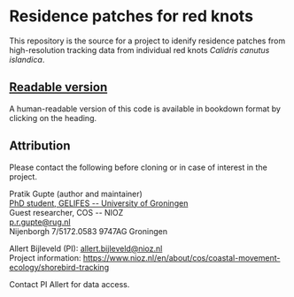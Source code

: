 # Residence patches for red knots

This repository is the source for a project to idenify residence patches from high-resolution tracking data from individual red knots _Calidris canutus islandica_.

## [Readable version](https://pratikunterwegs.github.io/knot-association/)

A human-readable version of this code is available in bookdown format by clicking on the heading.

## Attribution

Please contact the following before cloning or in case of interest in the project.

Pratik Gupte (author and maintainer)  
[PhD student, GELIFES -- University of Groningen](https://www.rug.nl/staff/p.r.gupte)  
Guest researcher, COS -- NIOZ  
p.r.gupte@rug.nl  
Nijenborgh 7/5172.0583 9747AG Groningen  

Allert Bijleveld (PI): allert.bijleveld@nioz.nl  
Project information: https://www.nioz.nl/en/about/cos/coastal-movement-ecology/shorebird-tracking

Contact PI Allert for data access.
